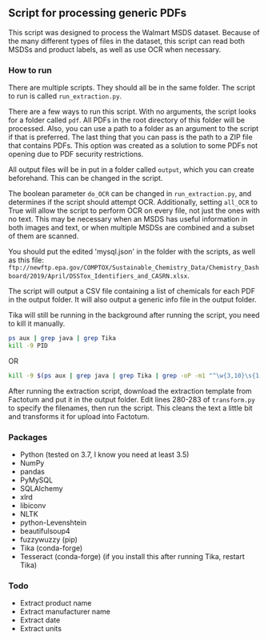 ## Script for processing generic PDFs

This script was designed to process the Walmart MSDS dataset. Because of the many different types of files in the dataset, this script can read both MSDSs and product labels, as well as use OCR when necessary.

### How to run
There are multiple scripts. They should all be in the same folder. The script to run is called `run_extraction.py`.

There are a few ways to run this script. With no arguments, the script looks for a folder called `pdf`. All PDFs in the root directory of this folder will be processed. Also, you can use a path to a folder as an argument to the script if that is preferred. The last thing that you can pass is the path to a ZIP file that contains PDFs. This option was created as a solution to some PDFs not opening due to PDF security restrictions.

All output files will be in put in a folder called `output`, which you can create beforehand. This can be changed in the script.

The boolean parameter `do_OCR` can be changed in `run_extraction.py`, and determines if the script should attempt OCR. Additionally, setting `all_OCR` to True will allow the script to perform OCR on every file, not just the ones with no text. This may be necessary when an MSDS has useful information in both images and text, or when multiple MSDSs are combined and a subset of them are scanned.

You should put the edited 'mysql.json' in the folder with the scripts, as well as this file: `ftp://newftp.epa.gov/COMPTOX/Sustainable_Chemistry_Data/Chemistry_Dashboard/2019/April/DSSTox_Identifiers_and_CASRN.xlsx`.

The script will output a CSV file containing a list of chemicals for each PDF in the output folder. It will also output a generic info file in the output folder.

Tika will still be running in the background after running the script, you need to kill it manually.
```bash
ps aux | grep java | grep Tika
kill -9 PID
```
OR
```bash
kill -9 $(ps aux | grep java | grep Tika | grep -oP -m1 "^\w{3,10}\s{1,}\K\w{4,5}")
```
After running the extraction script, download the extraction template from Factotum and put it in the output folder. Edit lines 280-283 of `transform.py` to specify the filenames, then run the script. This cleans the text a little bit and transforms it for upload into Factotum.

### Packages
* Python (tested on 3.7, I know you need at least 3.5)
* NumPy
* pandas
* PyMySQL
* SQLAlchemy
* xlrd
* libiconv
* NLTK
* python-Levenshtein
* beautifulsoup4
* fuzzywuzzy (pip)
* Tika (conda-forge)
* Tesseract (conda-forge) (if you install this after running Tika, restart Tika)

### Todo
* Extract product name
* Extract manufacturer name
* Extract date
* Extract units
